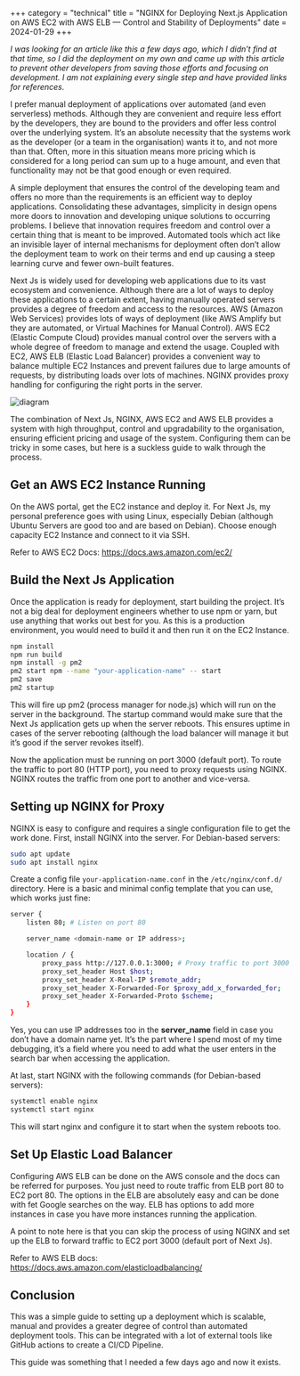 +++
category = "technical"
title = "NGINX for Deploying Next.js Application on AWS EC2 with AWS ELB — Control and Stability of Deployments"
date = 2024-01-29
+++

*I was looking for an article like this a few days ago, which I didn’t find at that time, so I did the deployment on my own and came up with this article to prevent other developers from saving those efforts and focusing on development. I am not explaining every single step and have provided links for references.*

I prefer manual deployment of applications over automated (and even serverless) methods. Although they are convenient and require less effort by the developers, they are bound to the providers and offer less control over the underlying system. It’s an absolute necessity that the systems work as the developer (or a team in the organisation) wants it to, and not more than that. Often, more in this situation means more pricing which is considered for a long period can sum up to a huge amount, and even that functionality may not be that good enough or even required.

A simple deployment that ensures the control of the developing team and offers no more than the requirements is an efficient way to deploy applications. Consolidating these advantages, simplicity in design opens more doors to innovation and developing unique solutions to occurring problems. I believe that innovation requires freedom and control over a certain thing that is meant to be improved. Automated tools which act like an invisible layer of internal mechanisms for deployment often don’t allow the deployment team to work on their terms and end up causing a steep learning curve and fewer own-built features.

Next Js is widely used for developing web applications due to its vast ecosystem and convenience. Although there are a lot of ways to deploy these applications to a certain extent, having manually operated servers provides a degree of freedom and access to the resources. AWS (Amazon Web Services) provides lots of ways of deployment (like AWS Amplify but they are automated, or Virtual Machines for Manual Control). AWS EC2 (Elastic Compute Cloud) provides manual control over the servers with a whole degree of freedom to manage and extend the usage. Coupled with EC2, AWS ELB (Elastic Load Balancer) provides a convenient way to balance multiple EC2 Instances and prevent failures due to large amounts of requests, by distributing loads over lots of machines. NGINX provides proxy handling for configuring the right ports in the server.

![diagram](https://miro.medium.com/v2/resize:fit:1400/format:webp/1*DkzBa69AD0Y4BD-uMB2N3g.png)

The combination of Next Js, NGINX, AWS EC2 and AWS ELB provides a system with high throughput, control and upgradability to the organisation, ensuring efficient pricing and usage of the system. Configuring them can be tricky in some cases, but here is a suckless guide to walk through the process.

## Get an AWS EC2 Instance Running

On the AWS portal, get the EC2 instance and deploy it. For Next Js, my personal preference goes with using Linux, especially Debian (although Ubuntu Servers are good too and are based on Debian). Choose enough capacity EC2 Instance and connect to it via SSH.

Refer to AWS EC2 Docs: https://docs.aws.amazon.com/ec2/

## Build the Next Js Application
Once the application is ready for deployment, start building the project. It’s not a big deal for deployment engineers whether to use npm or yarn, but use anything that works out best for you. As this is a production environment, you would need to build it and then run it on the EC2 Instance.

```bash 
npm install 
npm run build 
npm install -g pm2
pm2 start npm --name "your-application-name" -- start
pm2 save
pm2 startup
```

This will fire up pm2 (process manager for node.js) which will run on the server in the background. The startup command would make sure that the Next Js application gets up when the server reboots. This ensures uptime in cases of the server rebooting (although the load balancer will manage it but it’s good if the server revokes itself).

Now the application must be running on port 3000 (default port). To route the traffic to port 80 (HTTP port), you need to proxy requests using NGINX. NGINX routes the traffic from one port to another and vice-versa.

## Setting up NGINX for Proxy

NGINX is easy to configure and requires a single configuration file to get the work done. First, install NGINX into the server. For Debian-based servers:

```bash 
sudo apt update
sudo apt install nginx
```

Create a config file `your-application-name.conf` in the `/etc/nginx/conf.d/` directory. Here is a basic and minimal config template that you can use, which works just fine:

```bash 
server {
    listen 80; # Listen on port 80

    server_name <domain-name or IP address>;

    location / {
        proxy_pass http://127.0.0.1:3000; # Proxy traffic to port 3000
        proxy_set_header Host $host;
        proxy_set_header X-Real-IP $remote_addr;
        proxy_set_header X-Forwarded-For $proxy_add_x_forwarded_for;
        proxy_set_header X-Forwarded-Proto $scheme;
    }
}
```

Yes, you can use IP addresses too in the **server_name** field in case you don’t have a domain name yet. It’s the part where I spend most of my time debugging, it’s a field where you need to add what the user enters in the search bar when accessing the application.

At last, start NGINX with the following commands (for Debian-based servers):

```bash 
systemctl enable nginx
systemctl start nginx
```

This will start nginx and configure it to start when the system reboots too.

## Set Up Elastic Load Balancer

Configuring AWS ELB can be done on the AWS console and the docs can be referred for purposes. You just need to route traffic from ELB port 80 to EC2 port 80. The options in the ELB are absolutely easy and can be done with fet Google searches on the way. ELB has options to add more instances in case you have more instances running the application.

A point to note here is that you can skip the process of using NGINX and set up the ELB to forward traffic to EC2 port 3000 (default port of Next Js).

Refer to AWS ELB docs: https://docs.aws.amazon.com/elasticloadbalancing/

## Conclusion
This was a simple guide to setting up a deployment which is scalable, manual and provides a greater degree of control than automated deployment tools. This can be integrated with a lot of external tools like GitHub actions to create a CI/CD Pipeline.

This guide was something that I needed a few days ago and now it exists.

